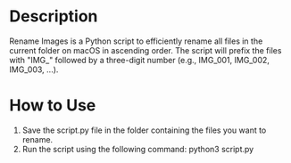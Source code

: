# Description

Rename Images is a Python script to efficiently rename all files in the current folder on macOS in ascending order. The script will prefix the files with "IMG_" followed by a three-digit number (e.g., IMG_001, IMG_002, IMG_003, ...).

# How to Use

1) Save the script.py file in the folder containing the files you want to rename.
2) Run the script using the following command: python3 script.py


